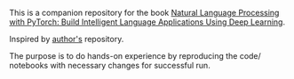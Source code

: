 This is a companion repository for the book [Natural Language Processing with PyTorch: Build Intelligent Language Applications Using Deep Learning](https://www.amazon.com/Natural-Language-Processing-PyTorch-Applications/dp/1491978236/).

Inspired by [author's](https://github.com/joosthub/PyTorchNLPBook) repository.

The purpose is to do hands-on experience by reproducing the code/ notebooks with necessary changes for successful run.